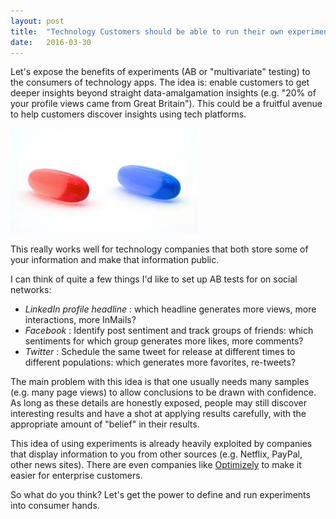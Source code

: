 ```yaml
---
layout: post
title:  "Technology Customers should be able to run their own experiments"
date:   2016-03-30
---
```


Let's expose the benefits of experiments (AB or "multivariate" testing) to the consumers of technology apps.
The idea is: enable customers to get deeper insights beyond straight data-amalgamation insights
(e.g. "20% of your profile views came from Great Britain").
This could be a fruitful avenue to help customers discover insights using tech platforms.

![Red Pill or Blue Pill?](/images/redpill_bluepill.jpeg)


This really works well for technology companies that both store some of your information and make that information public.

I can think of quite a few things I'd like to set up AB tests for on social networks:

* _LinkedIn profile headline_ : which headline generates more views, more interactions, more InMails?
* _Facebook_ : Identify post sentiment and track groups of friends: which sentiments for which group generates more likes, more comments?
* _Twitter_ : Schedule the same tweet for release at different times to different populations: which generates more favorites, re-tweets?

The main problem with this idea is that one usually needs many samples (e.g. many page views) to allow conclusions to be drawn with confidence.
As long as these details are honestly exposed, people may still discover interesting results and have a shot at applying results carefully,
with the appropriate amount of "belief" in their results.

This idea of using experiments is already heavily exploited by companies that display information to you from other sources
 (e.g. Netflix, PayPal, other news sites). There are even companies like [Optimizely](http://optimizely.com) to make it easier for enterprise customers.

 So what do you think? Let's get the power to define and run experiments into consumer hands.

